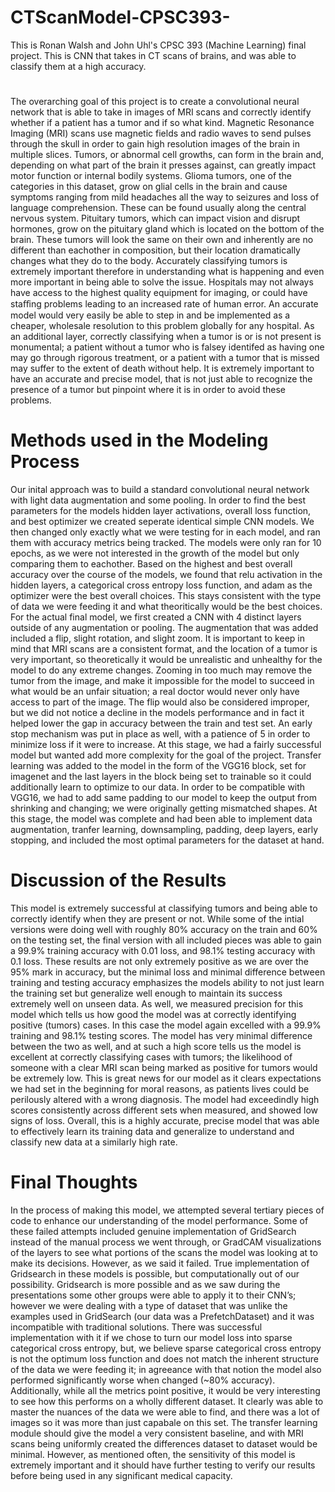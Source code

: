 # CTScanModel-CPSC393-
This is Ronan Walsh and John Uhl's CPSC 393 (Machine Learning) final project. This is CNN that takes in CT scans of brains, and was able to classify them at a high accuracy. 

# 

The overarching goal of this project is to create a convolutional neural network that is able to take in images of MRI scans and correctly identify whether if a patient has a tumor and if so what kind. Magnetic Resonance Imaging (MRI) scans use magnetic fields and radio waves to send pulses through the skull in order to gain high resolution images of the brain in multiple slices. Tumors, or abnormal cell growths, can form in the brain and, depending on what part of the brain it presses against, can greatly impact motor function or internal bodily systems. Glioma tumors, one of the categories in this dataset, grow on glial cells in the brain and cause symptoms ranging from mild headaches all the way to seizures and loss of language comprehension. These can be found usually along the central nervous system. Pituitary tumors, which can impact vision and disrupt hormones, grow on the pituitary gland which is located on the bottom of the brain. These tumors will look the same on their own and inherently are no different than eachother in composition, but their location dramatically changes what they do to the body. Accurately classifying tumors is extremely important therefore in understanding what is happening and even more important in being able to solve the issue. Hospitals may not always have access to the highest quality equipment for imaging, or could have staﬀing problems leading to an increased rate of human error. An accurate model would very easily be able to step in and be implemented as a cheaper, wholesale resolution to this problem globally for any hospital. As an additional layer, correctly classifying when a tumor is or is not present is monumental; a patient without a tumor who is falsey identifed as having one may go through rigorous treatment, or a patient with a tumor that is missed may suffer to the extent of death without help. It is extremely important to have an accurate and precise model, that is not just able to recognize the presence of a tumor but pinpoint where it is in order to avoid these problems.

# Methods used in the Modeling Process

Our inital approach was to build a standard convolutional neural network with light data augmentation and some pooling. In order to find the best parameters for the models hidden layer activations, overall loss function, and best optimizer we created seperate identical simple CNN models. We then changed only exactly what we were testing for in each model, and ran them with accuracy metrics being tracked. The models were only ran for 10 epochs, as we were not interested in the growth of the model but only comparing them to eachother. Based on the highest and best overall accuracy over the course of the models, we found that relu activation in the hidden layers, a categorical cross entropy loss function, and adam as the optimizer were the best overall choices. This stays consistent with the type of data we were feeding it and what theoritically would be the best choices. For the actual final model, we first created a CNN with 4 distinct layers outside of any augmentation or pooling. The augmentation that was added included a flip, slight rotation, and slight zoom. It is important to keep in mind that MRI scans are a consistent format, and the location of a tumor is very important, so theoretically it would be unrealistic and unhealthy for the model to do any extreme changes. Zooming in too much may remove the tumor from the image, and make it impossible for the model to succeed in what would be an unfair situation; a real doctor would never only have access to part of the image. The flip would also be considered improper, but we did not notice a decline in the models performance and in fact it helped lower the gap in accuracy between the train and test set. An early stop mechanism was put in place as well, with a patience of 5 in order to minimize loss if it were to increase. At this stage, we had a fairly successful model but wanted add more complexity for the goal of the project. Transfer learning was added to the model in the form of the VGG16 block, set for imagenet and the last layers in the block being set to trainable so it could additionally learn to optimize to our data. In order to be compatible with VGG16, we had to add same padding to our model to keep the output from shrinking and changing; we were originally getting mismatched shapes. At this stage, the model was complete and had been able to implement data augmentation, tranfer learning, downsampling, padding, deep layers, early stopping, and included the most optimal parameters for the dataset at hand.


# Discussion of the Results

This model is extremely successful at classifying tumors and being able to correctly identify when they are present or not. While some of the intial versions were doing well with roughly 80% accuracy on the train and 60% on the testing set, the final version with all included pieces was able to gain a 99.9% training accuracy with 0.01 loss, and 98.1% testing accuracy with 0.1 loss. These results are not only extremely positive as we are over the 95% mark in accuracy, but the minimal loss and minimal difference between training and testing accuracy emphasizes the models ability to not just learn the training set but generalize well enough to maintain its success extremely well on unseen data. As well, we measured precision for this model which tells us how good the model was at correctly identifying positive (tumors) cases. In this case the model again excelled with a 99.9% training and 98.1% testing scores. The model has very minimal difference between the two as well, and at such a high score tells us the model is excellent at correctly classifying cases with tumors; the likelihood of someone with a clear MRI scan being marked as positive for tumors would be extremely low. This is great news for our model as it clears expectations we had set in the beginning for moral reasons, as patients lives could be perilously altered with a wrong diagnosis. The model had exceedindly high scores consistently across different sets when measured, and showed low signs of loss. Overall, this is a highly accurate, precise model that was able to effectively learn its training data and generalize to understand and classify new data at a similarly high rate.

# Final Thoughts

In the process of making this model, we attempted several tertiary pieces of code to enhance our understanding of the model performance. Some of these failed attempts included genuine implementation of GridSearch instead of the manual process we went through, or GradCAM visualizations of the layers to see what portions of the scans the model was looking at to make its decisions. However, as we said it failed. True implementation of Gridsearch in these models is possible, but computationally out of our possibility. Gridsearch is more possible and as we saw during the presentations some other groups were able to apply it to their CNN’s; however we were dealing with a type of dataset that was unlike the examples used in GridSearch (our data was a PrefetchDataset) and it was incompatible with traditional solutions. There was successful implementation with it if we chose to turn our model loss into sparse categorical cross entropy, but, we believe sparse categorical cross entropy is not the optimum loss function and does not match the inherent structure of the data we were
feeding it; in agreeance with that notion the model also performed significantly worse when changed (~80% accuracy). Additionally, while all the metrics point positive, it would be very interesting to see how this performs on a wholly different dataset. It clearly was able to master the nuances of the data we were able to find, and there was a lot of images so it was more than just capabale on this set. The transfer learning module should give the model a very consistent baseline, and with MRI scans being uniformly created the differences dataset to dataset would be minimal. However, as mentioned often, the sensitivity of this model is extremely important and it should have further testing to verify our results before being used in any significant medical capacity.
